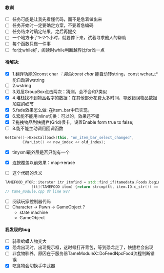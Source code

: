 #### 教训
- [ ] 任务可能是让我先看懂代码，而不是急着做出来
- [ ] 任务开始时一定要确定方案，不要着急编码
- [ ] 任务结束时确定结果，之后再提交
- [ ] 一个地方卡了1~2个小时，就要停下来，试着寻求他人的帮助
- [ ] 每个函数只做一件事
- [ ] for比while好，阅读时while判断越界比for难一点

#### 待解决:
- [x] 1.翻译功能的const char *：类似const char* 能自动转string，const wchar_t*能自动转wstring
- [ ] 2.wstring
- [ ] 3.双层GroupBox点击两次：猜测，会不会和7类似
- [x] 4.堆栈找不到物品名字的数据：在其他部分花费太多时间，导致错误物品数据加载的细节
- [x] 5.fade效果怎么做: 在item_bar中已实现。
- [x] 6.宏能不能用inline切换：可以的，效果还不错
- [x] 7.拖拽物品到快捷栏(Grid)很卡，设置Enable form true to false;
- [ ] 8.能不能主动调用回调函数 
```C++
GetCore()->ExecCallback(this, "on_item_bar_select_changed",
		CVarList() << new_index << old_index);
```

- [x] tinyxml最外层是否只能有一个
- [x] 连按覆盖以前效果：map->erase

- [ ] 这个代码的含义
```C++
TAMEFOOD_VTOR::iterator itr_itmfind = std::find_if(tamedata.Foods.begin(), tamedata.Foods.end(),
			[tt](TAMEFOOD item) {return strcmp(tt, item.ID.c_str()) == 0; });
// tame_module.cpp 的 line 987
```
- [ ] 阅读玩家控制器代码
- [ ] Character -> Pawn -> GameObject ?
	- state machine
	- GameObject
	
#### 我发现的bug
- [ ] 骑乘蛤蟆人物变大
- [x] 恐龙出现时，出现提示框，这时候打开背包，等到恐龙走了，快捷栏会出现
- [ ] 非食物驯养，原因在于服务器TameModuleX::DoFeedNpcFood流程判断错误
- [x] 吃食物会切换手中武器
